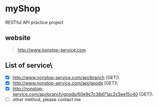 # myShop
RESTful API practice project

## website
> http://www.nonstop-service.com

## List of service\
- [x] http://www.nonstop-service.com/api/branch [GET]\
- [x] http://www.nonstop-service.com/api/goods [GET]\
- [x] http://nonstop-service.com/api/branch/goods/60e9c7c38d71ac2c5ee15c40 [GET]\
- [ ] other method, please contact me
